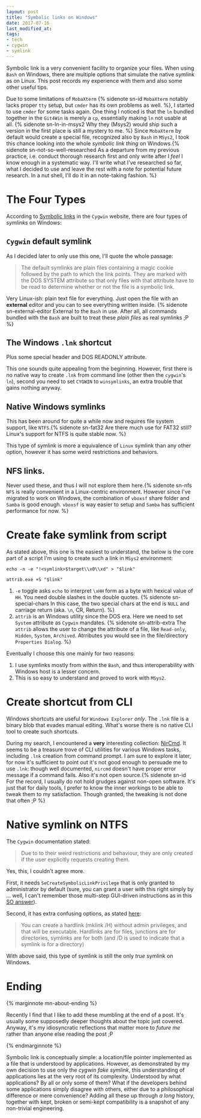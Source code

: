 ```yaml
---
layout: post
title: "Symbolic links on Windows"
date: 2017-07-16
last_modified_at:
tags:
- tech
- cygwin
- symlink
---
```


Symbolic link is a very convenient facility to organize your files. When using
`Bash` on Windows, there are multiple options that simulate the native symlink
as on Linux. This post records my experience with them and also some other
useful tips.

Due to some limitations of `MobaXterm` {% sidenote sn-id `MobaXterm` notably
lacks proper `tty` setup, but `cmder` has its own problems as well. %}, I
started to use `cmder` for some tasks again. One thing I noticed is that the
`ln` bundled together in the `Git4Win` is merely a `cp`, essentially making `ln`
not usable at all. {% sidenote sn-ln-in-msys2 Why they (Msys2) would ship such a
version in the first place is still a mystery to me. %} Since `MobaXterm` by
default would create a special file, recognized also by `Bash` in `MSys2`, I
took this chance looking into the whole _symbolic link thing_ on Windows.{%
sidenote sn-not-so-well-researched As a departure from my previous practice,
i.e. conduct thorough research first and only write after I _feel_ I know enough
in a systematic way. I'll write what I've researched so far, what I decided to
use and leave the rest with a note for potential future research. In a nut
shell, I'll do it in an note-taking fashion. %}

# The Four Types

According to [Symbolic links][symlink] in the `Cygwin` website, there are
four types of _symlinks_ on Windows:

[symlink]: https://cygwin.com/cygwin-ug-net/using.html#pathnames-symlinks

## `Cygwin` default symlink

As I decided later to only use this one, I'll quote the whole passage:

> The default symlinks are plain files containing a magic cookie followed by the
> path to which the link points. They are marked with the DOS SYSTEM attribute
> so that only files with that attribute have to be read to determine whether or
> not the file is a symbolic link.

Very Linux-ish: plain text file for everything. Just open the file with an
**external** editor and you can to see everything written inside. {% sidenote
sn-external-editor External to the `Bash` in use. After all, all commands
bundled with the `Bash` are built to treat these _plain files_ as real symlinks ;P %}

## The Windows `.lnk` shortcut 

Plus some special header and DOS READONLY attribute.  

This one sounds quite appealing from the beginning. However, first there is no
native way to create `.lnk` from command line (other then the `cygwin`'s `ln`),
second you need to set `CYGWIN` to `winsymlinks`, an extra trouble that gains
nothing anyway.


## Native Windows symlinks

This has been around for quite a while now and requires file system support,
like `NTFS`.{% sidenote sn-fat32 Are there much use for FAT32 still? Linux's
support for NTFS is quite stable now. %}

This type of symlink is more a equivalence of `Linux` symlink than any other
option, however it has some weird restrictions and behaviors.

## NFS links.

Never used these, and thus I will not explore them here.{% sidenote sn-nfs `NFS`
is really convenient in a Linux-centric environment. However since I've migrated
to work on Windows, the combination of `vboxsf` share folder and `Samba` is good
enough. `vboxsf` is way easier to setup and `Samba` has sufficient performance
for now. %}

# Create fake symlink from script

As stated above, this one is the easiest to understand, the below is the core
part of a script I'm using to create such a link in `MSys2` environment:

``` shell
echo -n -e "!<symlink>$target\\x0\\xd" > "$link"

attrib.exe +S "$link"
```

1. `-e` toggle asks `echo` to interpret `\xHH` form as a byte with hexical value
   of `HH`. You need double slashes in the double quotes. {% sidenote
   sn-special-chars In this case, the two special chars at the end is `NULL` and
   carriage return (aka. `\n`, CR, Return). %}
2. `attrib` is an Windows utility since the DOS era. Here we need to set
   `System` attribute as `Cygwin` mandates. {% sidenote sn-attrib-extra The
   `attrib` allows the user to change the attribute of a file, like `Read-only`,
   `Hidden`, `System`, `Archived`. Atrributes you would see in the
   file/directory `Properties Dialog`. %}


Eventually I choose this one mainly for two reasons:

1. I use symlinks mostly from within the `Bash`, and thus interoperability with
   Windows host is a lesser concern.
2. This is so easy to understand and proved to work with `MSys2`.

# Create shortcut from CLI

Windows shortcuts are useful for `Windows Explorer` _only_. The `.lnk` file is a
binary blob that evades manual editing. What's worse there is no native CLI
tool to create such shortcuts.

During my search, I encountered a **very** interesting collection:
[NirCmd][NirCmd]. It seems to be a treasure trove of CLI utilities for various
Windows tasks, including `.lnk` creation from command prompt. I am sure to
explore it later, for now it's sufficient to point out it's not good enough to
persuade me to use `.lnk`: though well documented, `nircmd` doesn't have proper
error message if a command fails. Also it's not open source.{% sidenote sn-id
For the record, I usually do not hold grudges against non-open software. It's
just that for daily tools, I prefer to know the inner workings to be able to
tweak them to my satisfaction. Though granted, the tweaking is not done that
often ;P %}

[NirCmd]: http://www.nirsoft.net/utils/nircmd.html

# Native symlink on NTFS

The `Cygwin` documentation stated:

> Due to to their weird restrictions and behaviour, they are only created if the
> user explicitly requests creating them.

Yes, this, I couldn't agree more. 

First, it needs `SeCreateSymbolicLinkPrivilege` that is only granted to
administrator by default (sure, you can grant a user with this right simply by
... well, I can't remember those multi-step GUI-driven instructions as in this
[SO answer][SO Answer]).

Second, it has extra confusing options, as stated [here][mklink-opts]:

> You can create a hardlink (mklink /H) without admin privileges, and that will
> be executable. Hardlinks are for files, junctions are for directories,
> symlinks are for both (and /D is used to indicate that a symlink is for a
> directory)

[SO Answer]: https://superuser.com/a/125981

[mklink-opts]: https://superuser.com/a/377929

With above said, this type of symlink is still the only _true_ symlink on
Windows.


# Ending

{% marginnote mn-about-ending %}

Recently I find that I like to add these mumbling at the end of a post. It's
usually some supposedly deeper thoughts about the topic just covered. Anyway,
it's my idiosyncratic reflections that matter more to _future me_ rather than
anyone else reading the post ;P

{% endmarginnote %}


Symbolic link is conceptually simple: a location/file pointer implemented as a
file that is understood by applications. However, as demonstrated by my own
decision to use only the _cygwin fake symlink_, this understanding of
applications lies at the very root of its complexity. Understood by what
applications? By all or only some of them? What if the developers behind some
applications simply disagree with others, either due to a philosophical
difference or mere convenience? Adding all these up through _a long_ history,
together with kept, broken or semi-kept compatibility is a snapshot of any
non-trivial engineering.
